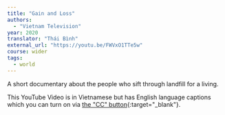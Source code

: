 ```yaml
---
title: "Gain and Loss"
authors:
  - "Vietnam Television"
year: 2020
translator: "Thái Bình"
external_url: "https://youtu.be/FWVxO1TTe5w"
course: wider
tags:
  - world
---
```


A short documentary about the people who sift through landfill for a living.

This YouTube Video is in Vietnamese but has English language captions which you can turn on via [the "CC" button](https://support.google.com/youtube/answer/100078?#zippy=%2Cturn-captions-on-or-off){:target="_blank"}.
